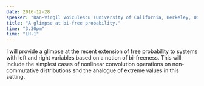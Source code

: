 ```yaml
---
date: 2016-12-28
speaker: "Dan-Virgil Voiculescu (University of California, Berkeley, USA)"
title: "A glimpse at bi-free probability."
time: "3.30pm" 
time: "LH-1"
---
```

I will provide a glimpse at the recent extension of free probability to systems with left and right variables based on a notion of bi-freeness. This will include the simplest cases of nonlinear convolution operations on non-commutative distributions snd the analogue of extreme values in this setting.
